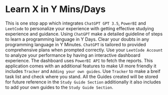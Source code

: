 # Learn X in Y Mins/Days

This is one stop app which integrates `ChatGPT GPT 3.5`, `PowerBI` and `LeetCode` to personalize your experience with getting effective studying experience and guidance. Using `ChatGPT` make a detailed guideline of steps to learn a programming language in Y Days. Clear your doubts in any programming language in Y Minutes. `ChatGPT` is tailored to provided comprehensive plans when prompted correctly. Use your `LeetCode Account` to analyze your performance by having an interactive dashboard experience. The dashboard uses `PowerBI API` to fetch the reports. This application comes with an additional features to make UI more friendly it includes `Tracker` and `Adding your own guides`. Use `Tracker` to make a breif task list and check where you stand. All the Guides created will be stored for future reference in the `Study Guide Section` additionally it also includes to add your own guides to the `Study Guide Section`.
